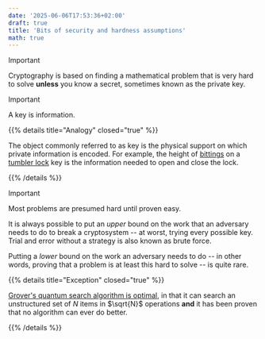 ```yaml
---
date: '2025-06-06T17:53:36+02:00'
draft: true
title: 'Bits of security and hardness assumptions'
math: true
---
```


> [!IMPORTANT]
> Cryptography is based on finding a mathematical problem that is very hard to solve **unless** you know a secret, sometimes known as the private key.

> [!IMPORTANT]
> A key is information.

{{% details title="Analogy" closed="true" %}}

The object commonly referred to as key is the physical support on which private information is encoded. For example, the height of [bittings](https://en.wikipedia.org/wiki/Bitting_(key)) on a [tumbler lock](https://en.wikipedia.org/wiki/Tumbler_lock) key is the information needed to open and close the lock.

{{% /details %}}

> [!IMPORTANT]
> Most problems are presumed hard until proven easy.

It is always possible to put an *upper* bound on the work that an adversary needs to do to break a cryptosystem -- at worst, trying every possible key. Trial and error without a strategy is also known as brute force.

Putting a *lower* bound on the work an adversary needs to do -- in other words, proving that a problem is at least this hard to solve -- is quite rare.

{{% details title="Exception" closed="true" %}}

[Grover's quantum search algorithm is optimal](https://doi.org/10.48550/arXiv.quant-ph/9711070), in that it can search an unstructured set of $N$ items in $\sqrt{N}$ operations **and** it has been proven that no algorithm can ever do better.

{{% /details %}}



